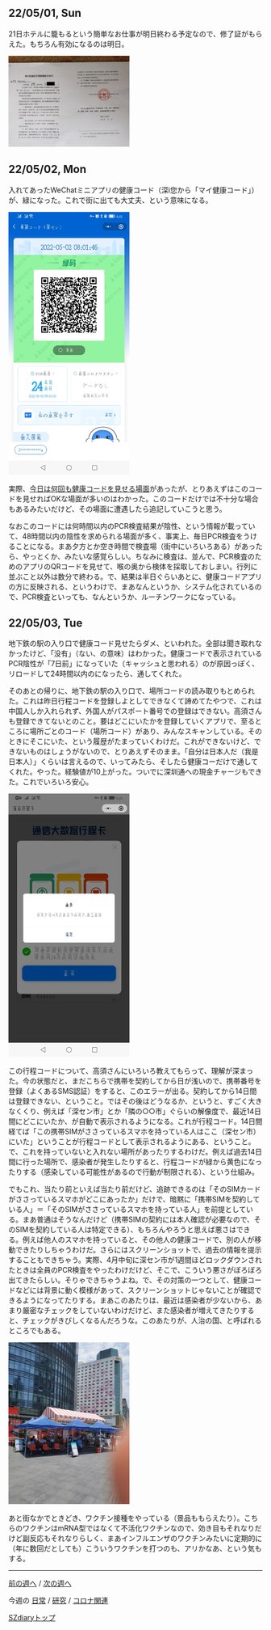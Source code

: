 ## 22/05/01, Sun

21日ホテルに籠もるという簡単なお仕事が明日終わる予定なので、修了証がもらえた。もちろん有効になるのは明日。

<img src="https://github.com/akita11/SZdiary/blob/main/diary/photo/2022-05-01_12.10.06.jpg" width="240px">


## 22/05/02, Mon

入れてあったWeChatミニアプリの健康コード（深i您から「マイ健康コード」）が、緑になった。これで街に出ても大丈夫、という意味になる。

<img src="https://github.com/akita11/SZdiary/blob/main/diary/photo/2022-05-02_08.01.48.jpg" width="240px">

実際、[今日は何回も健康コードを見せる場面](https://github.com/akita11/SZdiary/blob/main/diary/diary/2205-1.md#220502-mon)があったが、とりあえずはこのコードを見せればOKな場面が多いのはわかった。このコードだけでは不十分な場合もあるみたいだけど、その場面に遭遇したら追記していこうと思う。

なおこのコードには何時間以内のPCR検査結果が陰性、という情報が載っていて、48時間以内の陰性を求められる場面が多く、事実上、毎日PCR検査をうけることになる。まあ夕方とか空き時間で検査場（街中にいろいろある）があったら、やっとくか、みたいな感覚らしい。ちなみに検査は、並んで、PCR検査のためのアプリのQRコードを見せて、喉の奥から検体を採取しておしまい。行列に並ぶこと以外は数分で終わる。で、結果は半日ぐらいあとに、健康コードアプリの方に反映される、というわけで、まあなんというか、システム化されているので、PCR検査といっても、なんというか、ルーチンワークになっている。


## 22/05/03, Tue

地下鉄の駅の入り口で健康コード見せたらダメ、といわれた。全部は聞き取れなかったけど、「没有」（ない、の意味）はわかった。健康コードで表示されているPCR陰性が「7日前」になっていた（キャッシュと思われる）のが原因っぽく、リロードして24時間以内のになったら、通してくれた。

そのあとの帰りに、地下鉄の駅の入り口で、場所コードの読み取りもとめられた。これは昨日行程コードを登録しよとしてできなくて諦めてたやつで、これは中国人しか入れられず、外国人がパスポート番号での登録はできない。高須さんも登録できてないとのこと。要はどこにいたかを登録していくアプリで、至るところに場所ごとのコード（場所コード）があり、みんなスキャンしている。そのときにそこにいた、という履歴がたまっていくわけだ。これができないけど、できないものはしょうがないので、とりあえずそのまま。「自分は日本人だ（我是日本人）」くらいは言えるので、いってみたら、そしたら健康コーだけで通してくれた。やった。経験値が10上がった。ついでに深圳通への現金チャージもできた。これでいろいろ安心。

<img src="https://github.com/akita11/SZdiary/blob/main/diary/photo/2022-05-03_08.31.28.jpg" width="240px">

この行程コードについて、高須さんにいろいろ教えてもらって、理解が深まった。今の状態だと、まだこちらで携帯を契約してから日が浅いので、携帯番号を登録（よくあるSMS認証）をすると、このエラーが出る。契約してから14日間は登録できない、ということ。ではその後はどうなるか、というと、すごく大きなくくり、例えば「深セン市」とか「隣の○○市」ぐらいの解像度で、最近14日間にどこにいたか、が自動で表示されるようになる。これが行程コード。14日間経てば「この携帯SIMがささっているスマホを持っている人はここ（深セン市）にいた」ということが行程コードとして表示されるようにある、ということ。で、これを持っていないと入れない場所があったりするわけだ。例えば過去14日間に行った場所で、感染者が発生したりすると、行程コードが緑から黄色になったりする（感染している可能性があるので行動が制限される）、という仕組み。

でもこれ、当たり前といえば当たり前だけど、追跡できるのは「そのSIMカードがささっているスマホがどこにあったか」だけで、暗黙に「携帯SIMを契約している人」＝「そのSIMがささっているスマホを持っている人」を前提としている。まあ普通はそうなんだけど（携帯SIMの契約には本人確認が必要なので、そのSIMを契約している人は特定できる）、もちろんやろうと思えば悪さはできる。例えば他人のスマホを持っていると、その他人の健康コードで、別の人が移動できたりしちゃうわけだ。さらにはスクリーンショットで、過去の情報を提示することもできちゃう。実際、4月中旬に深セン市が1週間ほどロックダウンされたときは全員のPCR検査をやったわけだけど、そこで、こういう悪さがぼろぼろ出てきたらしい。そりゃできちゃうよね。で、その対策の一つとして、健康コードなどには背景に動く模様があって、スクリーンショットじゃないことが確認できるようになってたりする。まあこのあたりは、最近は感染者が少ないから、あまり厳密なチェックをしていないわけだけど、また感染者が増えてきたりすると、チェックがきびしくなるんだろうな。このあたりが、人治の国、と呼ばれるところでもある。

<img src="https://github.com/akita11/SZdiary/blob/main/diary/photo/2022-05-03_12.09.30.jpg" width="240px">

あと街なかでときどき、ワクチン接種をやっている（景品ももらえたり）。こちらのワクチンはmRNA型ではなくて不活化ワクチンなので、効き目もそれなりだけど副反応もそれなりらしく、まあインフルエンザのワクチンみたいに定期的に（年に数回だとしても）こういうワクチンを打つのも、アリかなあ、という気もする。

***

[前の週へ](2204-5.md) /
[次の週へ](2205-2.md)

今週の
[日常](../diary/2205-1.md) /
[研究](../research/2205-1.md) /
[コロナ関連](../covid19/2205-1.md)

[SZdiaryトップ](../../README.md)
